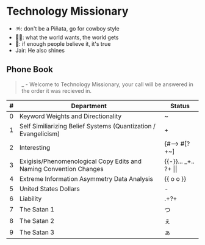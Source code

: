 # Technology Missionary 

* 🪅: don't be a Piñata, go for cowboy style
* 🏴‍☠️: what the world wants, the world gets
* 📙: if enough people believe it, it's true
* Jair: He also shines

## Phone Book  
> _ - Welcome to Technology Missionary, your call will be answered in the order it was recieved in.

| # | Department | Status |
| ------- | ------- | ------- |
| 0 | Keyword Weights and Directionality | ~ |
| 1 | Self Similiarizing Belief Systems (Quantization / Evangelicism) | + |
| 2 | Interesting | {#--> #[?+~] |
| 3 | Exigisis/Phenomenological Copy Edits and Naming Convention Changes | {{-}}... _+.. ?+ \|\| |
| 4 | Extreme Information Asymmetry Data Analysis | {{ o o }} |
| 5 | United States Dollars | - |
| 6 | Liability | .+?+ |
| 7 | The Satan 1 | つ |
| 8 | The Satan 2 | ぇ |
| 9 | The Satan 3 | ぁ |
